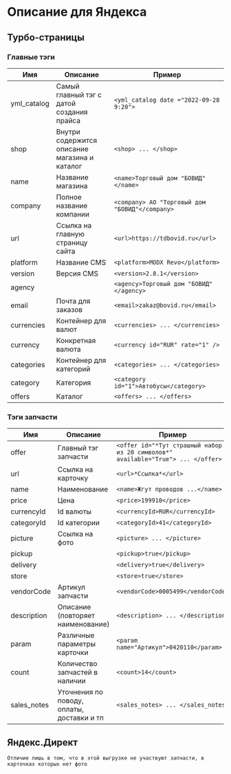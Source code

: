 # Описание для Яндекса
## Турбо-страницы
### Главные тэги
Имя | Описание | Пример
--- | --- | ---
yml_catalog | Самый главный тэг с датой создания прайса | `<yml_catalog date ="2022-09-28 9:20">`
shop | Внутри содержится описание магазина и каталог | `<shop> ... </shop>`
name | Название магазина | `<name>Торговый дом "БОВИД"</name>`
company | Полное название компании |  `<company> АО "Торговый дом "БОВИД"</company>`
url | Ссылка на главную страницу сайта | `<url>https://tdbovid.ru</url>`
platform | Название CMS | `<platform>MODX Revo</platform>`
version | Версия CMS | `<version>2.8.1</version>`
agency | | `<agency>Торговый дом "БОВИД"</agency>`
email | Почта для заказов | `<email>zakaz@bovid.ru</email>`
currencies | Контейнер для валют | `<currencies> ... </currencies>`
currency | Конкретная валюта | `<currency id="RUR" rate="1" />`
categories | Контейнер для категорий | `<categories> ... </categories>`
category | Категория | `<category id="1">Автобусы</category>`
offers | Каталог | `<offers> ... </offers>`

### Тэги запчасти
Имя | Описание | Пример
--- | --- | ---
offer | Главный тэг запчасти | `<offer id="*Тут страшный набор из 20 символов*" available="True"> ... </offer>`
url | Ссылка на карточку | `<url>*Ссылка*</url>`
name | Наименование | `<name>Жгут проводов ...</name>`
price | Цена | `<price>199910</price>`
currencyId | Id валюты | `<currencyId>RUR</currencyId>`
categoryId | Id категории | `<categoryId>41</categoryId>`
picture | Ссылка на фото | `<picture> ... </picture>`
pickup | | `<pickup>true</pickup>`
delivery | | `<delivery>true</delivery>`
store | | `<store>true</store>`
vendorCode | Артикул запчасти | `<vendorCode>0005499</vendorCode>`
description | Описание (повторяет наименование) | `<description> ... </description>`
param | Различные параметры карточки | `<param name="Артикул">0420110</param>`
count | Количество запчастей в наличии | `<count>14</count>`
sales_notes | Уточнения по поводу, оплаты, доставки и тп | `<sales_notes> ... </sales_notes>`

## Яндекс.Директ
`Отличие лишь в том, что в этой выгрузке не участвуют запчасти, в карточках которых нет фото`
